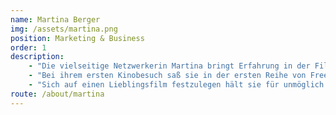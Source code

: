 ```yaml
---
name: Martina Berger
img: /assets/martina.png
position: Marketing & Business
order: 1
description:
    - "Die vielseitige Netzwerkerin Martina bringt Erfahrung in der Filmproduktion und -vermarktung mit sich und hat Abschlüsse der Kommunikations- und Medienwissenschaft sowie Filmproduktion inne. Bei Cinuru kümmert Sie sich um die Kundenkontakte und hat ein offenes Ohr für die Bedürfnisse von Kinos und Besuchern."
    - "Bei ihrem ersten Kinobesuch saß sie in der ersten Reihe von Free Willy. Der Film weckte in ihr nicht nur den Ruf nach Freiheit, sondern entfachte auch eine große Liebe für den Ort an dem Geschichten erzählt werden, die einem die Welt eröffnen und zum Nachdenken anregen. Heute sitzt sie lieber mittig und lässt sich gerne in andere Leben entführen."
    - "Sich auf einen Lieblingsfilm festzulegen hält sie für unmöglich - Lola rennt war ihr Ruf in die Filmbranche, über die Welt denkt sie nach bei Lars von Trier und Wim Wenders - Entspannung findet sie mit Breakfast at Tiffanies."
route: /about/martina
---
```

